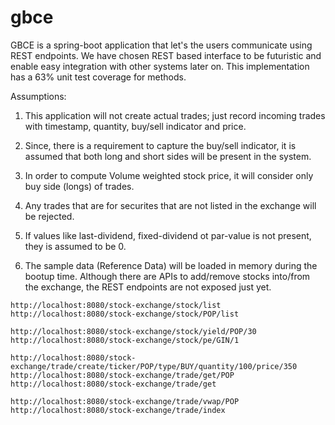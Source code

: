 # gbce

GBCE is a spring-boot application that let's the users communicate using REST endpoints. We have chosen REST based interface to be futuristic and enable easy integration with other systems later on. This implementation has a 63% unit test coverage for methods.

Assumptions:
1. This application will not create actual trades; just record incoming trades with timestamp, quantity, buy/sell indicator and price.

2. Since, there is a requirement to capture the buy/sell indicator, it is assumed that both long and short sides will be present in the system.

3. In order to compute Volume weighted stock price, it will consider only buy side (longs) of trades.

4. Any trades that are for securites that are not listed in the exchange will be rejected.

5. If values like last-dividend, fixed-dividend ot par-value is not present, they is assumed to be 0.

6. The sample data (Reference Data) will be loaded in memory during the bootup time. Although there are APIs to add/remove stocks into/from the exchange, the REST endpoints are not exposed just yet.

```Below are some sample REST endpoints:
http://localhost:8080/stock-exchange/stock/list
http://localhost:8080/stock-exchange/stock/POP/list

http://localhost:8080/stock-exchange/stock/yield/POP/30
http://localhost:8080/stock-exchange/stock/pe/GIN/1

http://localhost:8080/stock-exchange/trade/create/ticker/POP/type/BUY/quantity/100/price/350
http://localhost:8080/stock-exchange/trade/get/POP
http://localhost:8080/stock-exchange/trade/get

http://localhost:8080/stock-exchange/trade/vwap/POP
http://localhost:8080/stock-exchange/trade/index
```
